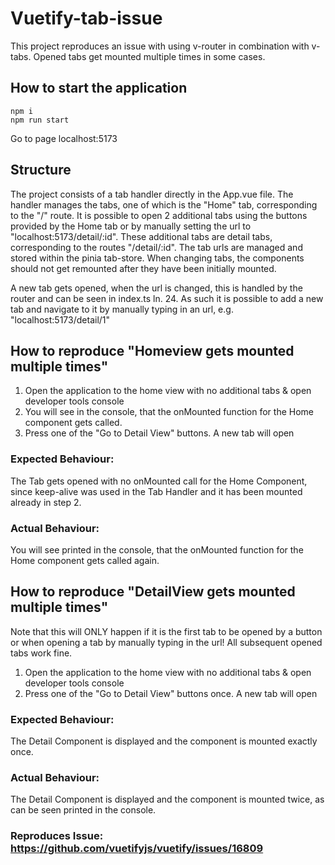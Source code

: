 # Vuetify-tab-issue

This project reproduces an issue with using v-router in combination with v-tabs. Opened tabs get mounted multiple times in some cases.

## How to start the application

```
npm i
npm run start
```

Go to page localhost:5173

## Structure

The project consists of a tab handler directly in the App.vue file. The handler manages the tabs, one of which is the "Home" tab, corresponding to the "/" route. It is possible to open 2 additional tabs using the buttons provided by the Home tab or by manually setting the url to "localhost:5173/detail/:id". These additional tabs are detail tabs,
corresponding to the routes "/detail/:id". The tab urls are managed and stored within the pinia tab-store. When changing tabs, the components should not get remounted after they have been initially mounted.

A new tab gets opened, when the url is changed, this is handled by the router and can be seen in index.ts ln. 24. As such it is possible to add a new tab and navigate to it by manually typing in an url, e.g. "localhost:5173/detail/1"

## How to reproduce "Homeview gets mounted multiple times"

1. Open the application to the home view with no additional tabs & open developer tools console
2. You will see in the console, that the onMounted function for the
   Home component gets called.
3. Press one of the "Go to Detail View" buttons. A new tab will open

### Expected Behaviour:

The Tab gets opened with no onMounted call for the Home Component, since keep-alive was used in the Tab Handler and it has been mounted already in step 2.

### Actual Behaviour:

You will see printed in the console, that the onMounted function for the Home component gets called again.

## How to reproduce "DetailView gets mounted multiple times"

Note that this will ONLY happen if it is the first tab to be opened by a button or when opening a tab by manually typing in the url! All subsequent opened tabs work fine.

1. Open the application to the home view with no additional tabs & open developer tools console
2. Press one of the "Go to Detail View" buttons once. A new tab will open

### Expected Behaviour:

The Detail Component is displayed and the component is mounted exactly once.

### Actual Behaviour:

The Detail Component is displayed and the component is mounted twice, as
can be seen printed in the console.

### Reproduces Issue: https://github.com/vuetifyjs/vuetify/issues/16809
